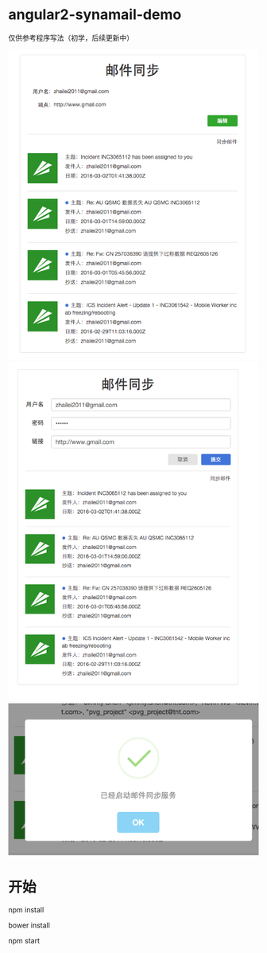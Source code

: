 # angular2-synamail-demo

仅供参考程序写法（初学，后续更新中）

![image](https://github.com/zhailei31665431/angular2-synamail-demo/blob/master/img/1.png)
![image](https://github.com/zhailei31665431/angular2-synamail-demo/blob/master/img/2.png)
![image](https://github.com/zhailei31665431/angular2-synamail-demo/blob/master/img/3.png)

# 开始

npm install

bower install

npm start
